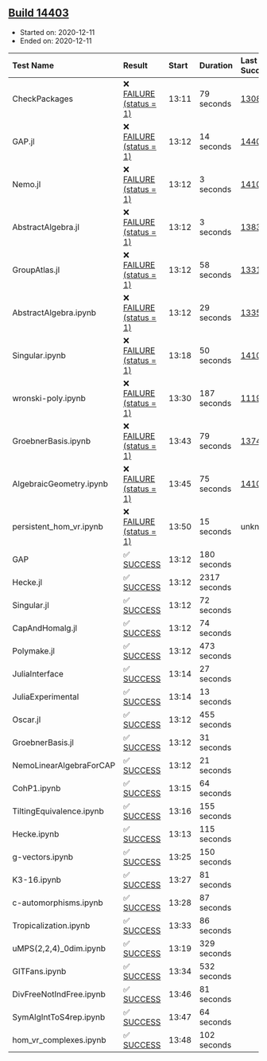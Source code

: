 ## [Build 14403](https://oscarci.mathematik.uni-kl.de/job/oscar/14403/)

* Started on: 2020-12-11
* Ended on: 2020-12-11

| Test Name    | Result | Start | Duration | Last Success | First Failure |
|:-------------|:-------|:------|:---------|:-------------|:--------------|
| CheckPackages | ❌ [FAILURE (status = 1)](https://oscarci.mathematik.uni-kl.de/job/oscar/14403/artifact/logs/build-14403/CheckPackages.log) | 13:11 | 79 seconds | [13085](https://oscarci.mathematik.uni-kl.de/job/oscar/13085/) | [13086](https://oscarci.mathematik.uni-kl.de/job/oscar/13086/) |
| GAP.jl | ❌ [FAILURE (status = 1)](https://oscarci.mathematik.uni-kl.de/job/oscar/14403/artifact/logs/build-14403/GAP.jl.log) | 13:12 | 14 seconds | [14402](https://oscarci.mathematik.uni-kl.de/job/oscar/14402/) | [14403](https://oscarci.mathematik.uni-kl.de/job/oscar/14403/) |
| Nemo.jl | ❌ [FAILURE (status = 1)](https://oscarci.mathematik.uni-kl.de/job/oscar/14403/artifact/logs/build-14403/Nemo.jl.log) | 13:12 | 3 seconds | [14101](https://oscarci.mathematik.uni-kl.de/job/oscar/14101/) | [14102](https://oscarci.mathematik.uni-kl.de/job/oscar/14102/) |
| AbstractAlgebra.jl | ❌ [FAILURE (status = 1)](https://oscarci.mathematik.uni-kl.de/job/oscar/14403/artifact/logs/build-14403/AbstractAlgebra.jl.log) | 13:12 | 3 seconds | [13837](https://oscarci.mathematik.uni-kl.de/job/oscar/13837/) | [13838](https://oscarci.mathematik.uni-kl.de/job/oscar/13838/) |
| GroupAtlas.jl | ❌ [FAILURE (status = 1)](https://oscarci.mathematik.uni-kl.de/job/oscar/14403/artifact/logs/build-14403/GroupAtlas.jl.log) | 13:12 | 58 seconds | [13311](https://oscarci.mathematik.uni-kl.de/job/oscar/13311/) | [13312](https://oscarci.mathematik.uni-kl.de/job/oscar/13312/) |
| AbstractAlgebra.ipynb | ❌ [FAILURE (status = 1)](https://oscarci.mathematik.uni-kl.de/job/oscar/14403/artifact/logs/build-14403/AbstractAlgebra.ipynb.log) | 13:12 | 29 seconds | [13355](https://oscarci.mathematik.uni-kl.de/job/oscar/13355/) | [13356](https://oscarci.mathematik.uni-kl.de/job/oscar/13356/) |
| Singular.ipynb | ❌ [FAILURE (status = 1)](https://oscarci.mathematik.uni-kl.de/job/oscar/14403/artifact/logs/build-14403/Singular.ipynb.log) | 13:18 | 50 seconds | [14101](https://oscarci.mathematik.uni-kl.de/job/oscar/14101/) | [14102](https://oscarci.mathematik.uni-kl.de/job/oscar/14102/) |
| wronski-poly.ipynb | ❌ [FAILURE (status = 1)](https://oscarci.mathematik.uni-kl.de/job/oscar/14403/artifact/logs/build-14403/wronski-poly.ipynb.log) | 13:30 | 187 seconds | [11192](https://oscarci.mathematik.uni-kl.de/job/oscar/11192/) | [11193](https://oscarci.mathematik.uni-kl.de/job/oscar/11193/) |
| GroebnerBasis.ipynb | ❌ [FAILURE (status = 1)](https://oscarci.mathematik.uni-kl.de/job/oscar/14403/artifact/logs/build-14403/GroebnerBasis.ipynb.log) | 13:43 | 79 seconds | [13748](https://oscarci.mathematik.uni-kl.de/job/oscar/13748/) | [13749](https://oscarci.mathematik.uni-kl.de/job/oscar/13749/) |
| AlgebraicGeometry.ipynb | ❌ [FAILURE (status = 1)](https://oscarci.mathematik.uni-kl.de/job/oscar/14403/artifact/logs/build-14403/AlgebraicGeometry.ipynb.log) | 13:45 | 75 seconds | [14101](https://oscarci.mathematik.uni-kl.de/job/oscar/14101/) | [14102](https://oscarci.mathematik.uni-kl.de/job/oscar/14102/) |
| persistent_hom_vr.ipynb | ❌ [FAILURE (status = 1)](https://oscarci.mathematik.uni-kl.de/job/oscar/14403/artifact/logs/build-14403/persistent_hom_vr.ipynb.log) | 13:50 | 15 seconds | unknown | unknown |
| GAP | ✅ [SUCCESS](https://oscarci.mathematik.uni-kl.de/job/oscar/14403/artifact/logs/build-14403/GAP.log) | 13:12 | 180 seconds |  |  |
| Hecke.jl | ✅ [SUCCESS](https://oscarci.mathematik.uni-kl.de/job/oscar/14403/artifact/logs/build-14403/Hecke.jl.log) | 13:12 | 2317 seconds |  |  |
| Singular.jl | ✅ [SUCCESS](https://oscarci.mathematik.uni-kl.de/job/oscar/14403/artifact/logs/build-14403/Singular.jl.log) | 13:12 | 72 seconds |  |  |
| CapAndHomalg.jl | ✅ [SUCCESS](https://oscarci.mathematik.uni-kl.de/job/oscar/14403/artifact/logs/build-14403/CapAndHomalg.jl.log) | 13:12 | 74 seconds |  |  |
| Polymake.jl | ✅ [SUCCESS](https://oscarci.mathematik.uni-kl.de/job/oscar/14403/artifact/logs/build-14403/Polymake.jl.log) | 13:12 | 473 seconds |  |  |
| JuliaInterface | ✅ [SUCCESS](https://oscarci.mathematik.uni-kl.de/job/oscar/14403/artifact/logs/build-14403/JuliaInterface.log) | 13:14 | 27 seconds |  |  |
| JuliaExperimental | ✅ [SUCCESS](https://oscarci.mathematik.uni-kl.de/job/oscar/14403/artifact/logs/build-14403/JuliaExperimental.log) | 13:14 | 13 seconds |  |  |
| Oscar.jl | ✅ [SUCCESS](https://oscarci.mathematik.uni-kl.de/job/oscar/14403/artifact/logs/build-14403/Oscar.jl.log) | 13:12 | 455 seconds |  |  |
| GroebnerBasis.jl | ✅ [SUCCESS](https://oscarci.mathematik.uni-kl.de/job/oscar/14403/artifact/logs/build-14403/GroebnerBasis.jl.log) | 13:12 | 31 seconds |  |  |
| NemoLinearAlgebraForCAP | ✅ [SUCCESS](https://oscarci.mathematik.uni-kl.de/job/oscar/14403/artifact/logs/build-14403/NemoLinearAlgebraForCAP.log) | 13:12 | 21 seconds |  |  |
| CohP1.ipynb | ✅ [SUCCESS](https://oscarci.mathematik.uni-kl.de/job/oscar/14403/artifact/logs/build-14403/CohP1.ipynb.log) | 13:15 | 64 seconds |  |  |
| TiltingEquivalence.ipynb | ✅ [SUCCESS](https://oscarci.mathematik.uni-kl.de/job/oscar/14403/artifact/logs/build-14403/TiltingEquivalence.ipynb.log) | 13:16 | 155 seconds |  |  |
| Hecke.ipynb | ✅ [SUCCESS](https://oscarci.mathematik.uni-kl.de/job/oscar/14403/artifact/logs/build-14403/Hecke.ipynb.log) | 13:13 | 115 seconds |  |  |
| g-vectors.ipynb | ✅ [SUCCESS](https://oscarci.mathematik.uni-kl.de/job/oscar/14403/artifact/logs/build-14403/g-vectors.ipynb.log) | 13:25 | 150 seconds |  |  |
| K3-16.ipynb | ✅ [SUCCESS](https://oscarci.mathematik.uni-kl.de/job/oscar/14403/artifact/logs/build-14403/K3-16.ipynb.log) | 13:27 | 81 seconds |  |  |
| c-automorphisms.ipynb | ✅ [SUCCESS](https://oscarci.mathematik.uni-kl.de/job/oscar/14403/artifact/logs/build-14403/c-automorphisms.ipynb.log) | 13:28 | 87 seconds |  |  |
| Tropicalization.ipynb | ✅ [SUCCESS](https://oscarci.mathematik.uni-kl.de/job/oscar/14403/artifact/logs/build-14403/Tropicalization.ipynb.log) | 13:33 | 86 seconds |  |  |
| uMPS(2,2,4)_0dim.ipynb | ✅ [SUCCESS](https://oscarci.mathematik.uni-kl.de/job/oscar/14403/artifact/logs/build-14403/uMPS-2-2-4-_0dim.ipynb.log) | 13:19 | 329 seconds |  |  |
| GITFans.ipynb | ✅ [SUCCESS](https://oscarci.mathematik.uni-kl.de/job/oscar/14403/artifact/logs/build-14403/GITFans.ipynb.log) | 13:34 | 532 seconds |  |  |
| DivFreeNotIndFree.ipynb | ✅ [SUCCESS](https://oscarci.mathematik.uni-kl.de/job/oscar/14403/artifact/logs/build-14403/DivFreeNotIndFree.ipynb.log) | 13:46 | 81 seconds |  |  |
| SymAlgIntToS4rep.ipynb | ✅ [SUCCESS](https://oscarci.mathematik.uni-kl.de/job/oscar/14403/artifact/logs/build-14403/SymAlgIntToS4rep.ipynb.log) | 13:47 | 64 seconds |  |  |
| hom_vr_complexes.ipynb | ✅ [SUCCESS](https://oscarci.mathematik.uni-kl.de/job/oscar/14403/artifact/logs/build-14403/hom_vr_complexes.ipynb.log) | 13:48 | 102 seconds |  |  |
